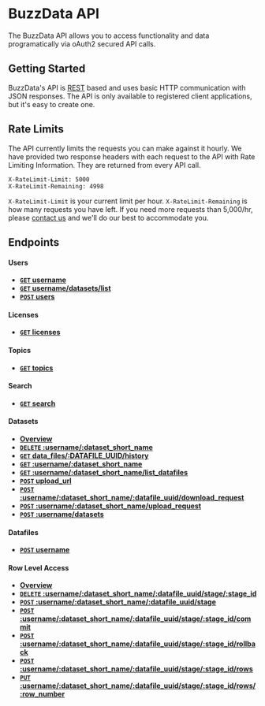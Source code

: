 BuzzData API
============

The BuzzData API allows you to access functionality and data programatically via oAuth2 secured API calls. 

## Getting Started

BuzzData's API is [REST](http://en.wikipedia.org/wiki/Representational_State_Transfer) based and uses basic HTTP communication with JSON responses. The API is only available to registered client applications, but it's easy to create one. 

## Rate Limits

The API currently limits the requests you can make against it hourly. We have provided two response headers with each request to the API with Rate Limiting Information. They are returned from every API call.

    X-RateLimit-Limit: 5000
    X-RateLimit-Remaining: 4998

`X-RateLimit-Limit` is your current limit per hour. `X-RateLimit-Remaining` is how many requests you have left. If you need more requests than 5,000/hr, please [contact us](mailto:support@buzzdata.com) and we'll do our best to accommodate you.

## Endpoints

#### Users

- **[<code>GET</code> username](https://github.com/buzzdata/api-docs/blob/master/endpoints/users/GET_username.md)**
- **[<code>GET</code> username/datasets/list](https://github.com/buzzdata/api-docs/blob/master/endpoints/users/GET_username_datasets_list.md)**
- **[<code>POST</code> users](https://github.com/buzzdata/api-docs/blob/master/endpoints/users/POST_users.md)**

#### Licenses

- **[<code>GET</code> licenses](https://github.com/buzzdata/api-docs/blob/master/endpoints/licenses/GET_licenses.md)**

#### Topics

- **[<code>GET</code> topics](https://github.com/buzzdata/api-docs/blob/master/endpoints/topics/GET_topics.md)**

#### Search

- **[<code>GET</code> search](https://github.com/buzzdata/api-docs/blob/master/endpoints/search/GET_search.md)**

#### Datasets

- **[Overview](https://github.com/buzzdata/api-docs/blob/master/endpoints/datasets/overview.md)**
- **[<code>DELETE</code> :username/:dataset_short_name](https://github.com/buzzdata/api-docs/blob/master/endpoints/datasets/DELETE_username_dataset_shortname.md)**
- **[<code>GET</code> data_files/:DATAFILE_UUID/history](https://github.com/buzzdata/api-docs/blob/master/endpoints/datasets/GET_data_files_datafile_uuid_history.md)**
- **[<code>GET</code> :username/:dataset_short_name](https://github.com/buzzdata/api-docs/blob/master/endpoints/datasets/GET_username_dataset_short_name.md)**
- **[<code>GET</code> :username/:dataset_short_name/list_datafiles](https://github.com/buzzdata/api-docs/blob/master/endpoints/datasets/GET_username_dataset_short_name_list_datafiles.md)**
- **[<code>POST</code> upload_url](https://github.com/buzzdata/api-docs/blob/master/endpoints/datasets/POST_upload_datafile_with_upload_code.md)**
- **[<code>POST</code> :username/:dataset_short_name/:datafile_uuid/download_request](https://github.com/buzzdata/api-docs/blob/master/endpoints/datasets/POST_dataset_short_name_datafile_uuid_download_request.md)**
- **[<code>POST</code> :username/:dataset_short_name/upload_request](https://github.com/buzzdata/api-docs/blob/master/endpoints/datasets/POST_dataset_short_name_upload_request.md)**
- **[<code>POST</code> :username/datasets](https://github.com/buzzdata/api-docs/blob/master/endpoints/datasets/POST_username_datasets.md)**

#### Datafiles

- **[<code>POST</code> username](https://github.com/buzzdata/api-docs/blob/master/endpoints/datafiles/POST_username_dataset_short_name_create_datafile.md)**

#### Row Level Access

- **[Overview](https://github.com/buzzdata/api-docs/blob/master/endpoints/row_level/overview.md)**
- **[<code>DELETE</code> :username/:dataset_short_name/:datafile_uuid/stage/:stage_id](https://github.com/buzzdata/api-docs/blob/master/endpoints/row_level/POST_username_dataset_short_name_datafile_uuid_stage_stage_id.md)**
- **[<code>POST</code> :username/:dataset_short_name/:datafile_uuid/stage](https://github.com/buzzdata/api-docs/blob/master/endpoints/row_level/POST_username_dataset_short_name_datafile_uuid_stage.md)**
- **[<code>POST</code> :username/:dataset_short_name/:datafile_uuid/stage/:stage_id/commit](https://github.com/buzzdata/api-docs/blob/master/endpoints/row_level/POST_username_dataset_short_name_datafile_uuid_stage_stage_id_commit.md)**
- **[<code>POST</code> :username/:dataset_short_name/:datafile_uuid/stage/:stage_id/rollback](https://github.com/buzzdata/api-docs/blob/master/endpoints/row_level/POST_username_dataset_short_name_datafile_uuid_stage_stage_id_rollback.md)**
- **[<code>POST</code> :username/:dataset_short_name/:datafile_uuid/stage/:stage_id/rows](https://github.com/buzzdata/api-docs/blob/master/endpoints/row_level/POST_username_dataset_short_name_datafile_uuid_stage_stage_id_rows.md)**
- **[<code>PUT</code> :username/:dataset_short_name/:datafile_uuid/stage/:stage_id/rows/:row_number](https://github.com/buzzdata/api-docs/blob/master/endpoints/row_level/PUT_username_dataset_short_name_datafile_uuid_stage_stage_id_rows_row_number.md)**

